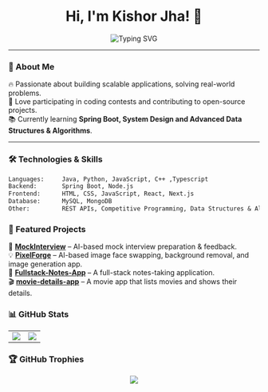 <h1 align="center">Hi, I'm Kishor Jha! 👋</h1>

<p align="center">
  <img src="https://readme-typing-svg.herokuapp.com?font=Fira+Code&pause=1000&center=true&width=435&lines=Competitive+Programmer;Full+Stack+Developer" alt="Typing SVG" />
</p>


---

### 🚀 About Me

🔥 Passionate about building scalable applications, solving real-world problems.  
🎯 Love participating in coding contests and contributing to open-source projects.  
📚 Currently learning **Spring Boot, System Design and Advanced Data Structures & Algorithms**.

---

### 🛠 Technologies & Skills

```txt
Languages:     Java, Python, JavaScript, C++ ,Typescript 
Backend:       Spring Boot, Node.js  
Frontend:      HTML, CSS, JavaScript, React, Next.js  
Database:      MySQL, MongoDB  
Other:         REST APIs, Competitive Programming, Data Structures & Algorithms  

```
### 📌 Featured Projects

🚀 [**MockInterview**](https://github.com/Kishor-work1/Mock-Interview) – AI-based mock interview preparation & feedback.  
💡 [**PixelForge**](https://github.com/Kishor-work1/PixelForge) – AI-based image face swapping, background removal, and image generation app.  
📝 [**Fullstack-Notes-App**](https://github.com/Kishor-work1/Fullstack-Notes-App) – A full-stack notes-taking application.  
🎬 [**movie-details-app**](https://github.com/Kishor-work1/movie-details-app) – A movie app that lists movies and shows their details.  



### 📊 GitHub Stats

<table>
  <tr>
    <td>
      <img src="https://github-readme-stats.vercel.app/api?username=Kishor-work1&show_icons=true&theme=radical" />
    </td>
    <td>
      <img src="https://github-readme-stats.vercel.app/api/top-langs/?username=Kishor-work1&layout=compact&theme=radical" />
    </td>
  </tr>
</table>



### 🏆 GitHub Trophies

<p align="center">
  <img src="https://github-profile-trophy.vercel.app/?username=Kishor-work1&theme=radical&no-frame=true&no-bg=true&margin-w=10&margin-h=15" />
</p>


